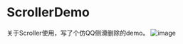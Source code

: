 # ScrollerDemo
关于Scroller使用，写了个仿QQ侧滑删除的demo。
![image](https://github.com/tianmeng0111/ScrollerDemo/new/master/GIF.gif)

